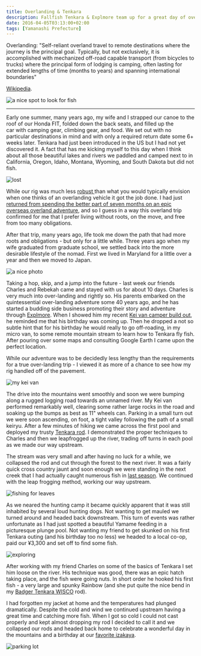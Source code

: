 ```yaml
---
title: Overlanding & Tenkara
description: Fallfish Tenkara & Explmore team up for a great day of overlanding and Tenkara in the Tanzawa Mountains...
date: 2016-04-05T03:13:00+02:00
tags: [Yamanashi Prefecture]
---
```

<div class="text-lg mt-2">
<p class="mb-2 italic"><spann class="font-semibold">O</spann>verlanding: "Self-reliant overland travel to remote destinations where the journey is the principal goal. Typically, but not exclusively, it is accomplished with mechanized off-road capable transport (from bicycles to trucks) where the principal form of lodging is camping, often lasting for extended lengths of time (months to years) and spanning international boundaries"</p> <p class="mt-2 mb-2"><a href="https://en.wikipedia.org/wiki/Overlanding" target="_blank" rel="noopener noreferrer" class="text-red-500 hover:bg-red-500 hover:text-white">Wikipedia</a>.</p>

<div class="w-8/12 mx-auto">
<img class="rounded-lg shadow-lg" src="https://res.cloudinary.com/mountaintopcoding-127956/image/upload/v1669166269/Fallfish%20Tenkara/Overlanding/overlanding-tenkara-japan-keiryu-adventure-off_roading-road_less_traveled-tokyo-small_stream_rgkxhb.jpg" alt="a nice spot to look for fish" />
<p class="italic text-center"></p>
</div>

<hr />

<p class="mt-2 mb-2">Early one summer, many years ago, my wife and I strapped our canoe to the roof of our Honda FIT, folded down the back seats, and filled up the car with camping gear, climbing gear, and food. We set out with no particular destinations in mind and with only a required return date some 6+ weeks later. Tenkara had just been introduced in the US but I had not yet discovered it. A fact that has me kicking myself to this day when I think about all those beautiful lakes and rivers we paddled and camped next to in California, Oregon, Idaho, Montana, Wyoming, and South Dakota but did not fish.</p>

<div class="w-8/12 mx-auto">
<img class="rounded-lg shadow-lg" src="https://res.cloudinary.com/mountaintopcoding-127956/image/upload/v1669166267/Fallfish%20Tenkara/Overlanding/overlanding-tenkara-japan-keiryu-adventure-off_roading-road_less_traveled-tokyo-trees_f9c2jv.jpg" alt="lost" />
<p class="italic text-center"></p>
</div>

<p class="mt-2 mb-2">While our rig was much less <a href="https://seattlebackpackersmagazine.com/road-trip-breadbasket/" target="_blank" rel="noopener noreferrer" class="text-red-500 hover:bg-red-500 hover:text-white">robust </a>than what you would typically envision when one thinks of an overlanding vehicle it got the job done. I had just <a href="https://issuu.com/troutrageous1/docs/tenkaraanglerpremiumspring2016.comp/c/sp224hy" target="_blank" rel="noopener noreferrer" class="text-red-500 hover:bg-red-500 hover:text-white">returned from spending the better part of seven months on an epic overseas overland adventure</a>, and so I guess in a way this overland trip confirmed for me that I prefer living without roots, on the move, and free from too many obligations.</p>

<p class="mt-2 mb-2">After that trip, many years ago, life took me down the path that had more roots and obligations - but only for a little while. Three years ago when my wife graduated from graduate school, we settled back into the more desirable lifestyle of the nomad. First we lived in Maryland for a little over a year and then we moved to Japan.</p>

<div class="w-8/12 mx-auto">
<img class="rounded-lg shadow-lg" src="https://res.cloudinary.com/mountaintopcoding-127956/image/upload/v1669166268/Fallfish%20Tenkara/Overlanding/overlanding-tenkara-japan-keiryu-adventure-off_roading-road_less_traveled-tokyo-lights_a3l0rq.jpg" alt="a nice photo" />
<p class="italic text-center"></p>
</div>

<p class="mt-2 mb-2">Taking a hop, skip, and a jump into the future - last week our friends Charles and Rebekah came and stayed with us for about 10 days. Charles is very much into over-landing and rightly so. His parents embarked on the quintessential over-landing adventure some 40 years ago, and he has started a budding side business promoting their story and adventure through <a href="https://www.explmore.com/" target="_blank" rel="noopener noreferrer" class="text-red-500 hover:bg-red-500 hover:text-white">Explmore</a>. When I showed him my recent <a href="https://www.fallfishtenkara.com/custom-camper-microvan/" target="_blank" rel="noopener noreferrer" class="text-red-500 hover:bg-red-500 hover:text-white">Kei van camper build out</a>, he reminded me that his birthday was coming up. Then he dropped a not so subtle hint that for his birthday he would really to go off-roading, in my micro van, to some remote mountain stream to learn how to Tenkara fly fish. After pouring over some maps and consulting Google Earth I came upon the perfect location.</p>

<p class="mt-2 mb-2">While our adventure was to be decidedly less lengthy than the requirements for a true over-landing trip - I viewed it as more of a chance to see how my rig handled off of the pavement.</p>

<div class="w-8/12 mx-auto">
<img class="rounded-lg shadow-lg" src="https://res.cloudinary.com/mountaintopcoding-127956/image/upload/v1669166268/Fallfish%20Tenkara/Overlanding/overlanding-tenkara-japan-keiryu-adventure-off_roading-road_less_traveled-tokyo-stickers_intrzx.jpg" alt="my kei van" />
<p class="italic text-center"></p>
</div>

<p class="mt-2 mb-2">The drive into the mountains went smoothly and soon we were bumping along a rugged logging road towards an unnamed river. My Kei van performed remarkably well, clearing some rather large rocks in the road and soaking up the bumps as best as 11" wheels can. Parking in a small turn out we were soon ascending, on foot, a tight valley following the path of a small keiryu. After a few minutes of hiking we came across the first pool and deployed my trusty <a href="https://www.fallfishtenkara.com/about/my-tenkara-rods/" target="_blank" rel="noopener noreferrer" class="text-red-500 hover:bg-red-500 hover:text-white">Tenkara rod</a>. I demonstrated the proper techniques to Charles and then we leapfrogged up the river, trading off turns in each pool as we made our way upstream.</p>



<p class="mt-2 mb-2">The stream was very small and after having no luck for a while, we collapsed the rod and cut through the forest to the next river. It was a fairly quick cross country jaunt and soon enough we were standing in the next creek that I had actually caught numerous fish in <a href="https://www.fallfishtenkara.com/bear-creek/" target="_blank" rel="noopener noreferrer" class="text-red-500 hover:bg-red-500 hover:text-white">last season</a>. We continued with the leap frogging method, working our way upstream.</p>

<div class="w-8/12 mx-auto">
<img class="rounded-lg shadow-lg" src="https://res.cloudinary.com/mountaintopcoding-127956/image/upload/v1669166268/Fallfish%20Tenkara/Overlanding/overlanding-tenkara-japan-keiryu-adventure-off_roading-road_less_traveled-tokyo-stealth_mode_ckjua0.jpg" alt="fishing for leaves" />
<p class="italic text-center"></p>
</div>

<p class="mt-2 mb-2">As we neared the hunting camp it became quickly apparent that it was still inhabited by several loud hunting dogs. Not wanting to get mauled we turned around and headed back downstream. This turn of events was rather unfortunate as I had just spotted a beautiful Yamame feeding in a picturesque plunge pool. Not wanting my friend to get skunked on his first Tenkara outing (and his birthday too no less) we headed to a local co-op, paid our ¥3,300 and set off to find some fish.</p>

<div class="w-8/12 mx-auto">
<img class="rounded-lg shadow-lg" src="https://res.cloudinary.com/mountaintopcoding-127956/image/upload/v1669166268/Fallfish%20Tenkara/Overlanding/overlanding-tenkara-japan-keiryu-adventure-off_roading-road_less_traveled-tokyo_lxyzaa.jpg" alt="exploring" />
<p class="italic text-center"></p>
</div>

<p class="mt-2 mb-2">After working with my friend Charles on some of the basics of Tenkara I set him loose on the river. His technique was good, there was an epic hatch taking place, and the fish were going nuts. In short order he hooked his first fish - a very large and spunky Rainbow (and she put quite the nice bend in my <a href="https://www.badgertenkara.com/store/p40/The_WISCO_Rod_.html" target="_blank" rel="noopener noreferrer" class="text-red-500 hover:bg-red-500 hover:text-white">Badger Tenkara WISCO</a> rod).</p>


<p class="mt-2 mb-2">I had forgotten my jacket at home and the temperatures had plunged dramatically. Despite the cold and wind we continued upstream having a great time and catching more fish. When I got so cold I could not cast properly and kept almost dropping my rod I decided to call it and we collapsed our rods and headed back home to celebrate a wonderful day in the mountains and a birthday at our <a href="https://www.fallfishtenkara.com/the-breakfast-club/" target="_blank" rel="noopener noreferrer" class="text-red-500 hover:bg-red-500 hover:text-white">favorite izakaya</a>.</p>

<div class="w-8/12 mx-auto">
<img class="rounded-lg shadow-lg" src="https://res.cloudinary.com/mountaintopcoding-127956/image/upload/v1669166268/Fallfish%20Tenkara/Overlanding/overlanding-tenkara-japan-keiryu-adventure-off_roading-road_less_traveled-tokyo-parked_bwfg2s.jpg" alt="parking lot" />
<p class="italic text-center"></p>
</div>
</div>